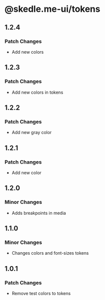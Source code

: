 # @skedle.me-ui/tokens

## 1.2.4

### Patch Changes

- Add new colors

## 1.2.3

### Patch Changes

- Add new colors in tokens

## 1.2.2

### Patch Changes

- Add new gray color

## 1.2.1

### Patch Changes

- Add new color

## 1.2.0

### Minor Changes

- Adds breakpoints in media

## 1.1.0

### Minor Changes

- Changes colors and font-sizes tokens

## 1.0.1

### Patch Changes

- Remove test colors to tokens
